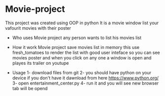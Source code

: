 # Movie-project
This project was created using OOP in python
It is a movie window list your vafourit movies with their poster 

- Who uses Movie project
  any person wants to list his movies list

- How it work
  Movie project save movies list in memory this use fresh_tomatoes to render the list with good user inteface so you can see movies poster and when you click on any one a window is open and playes its trailer on youtupe

- Usage
  1- download files from git 
  2- you should have python on your device if you don't have it dawnload from here https://www.python.org/
  3- open entertainment_center.py
  4- run it and you will see new browser tab will be opend